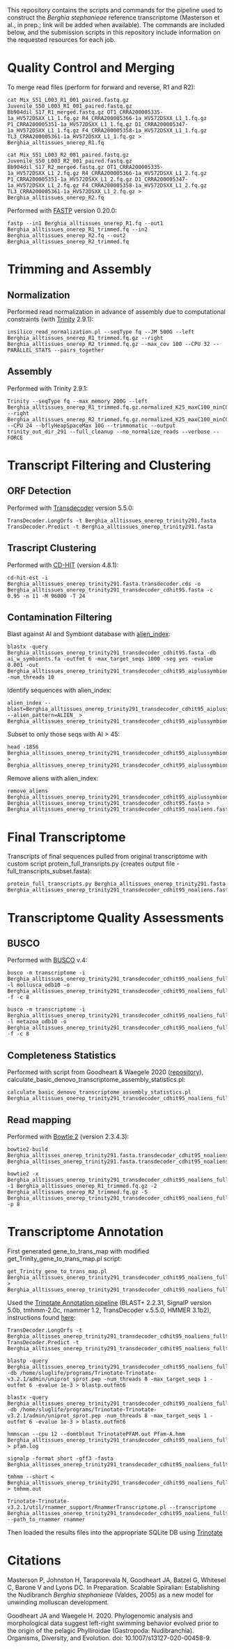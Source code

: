 This repository contains the scripts and commands for the pipeline used to construct the *Berghia stephanieae* reference transcriptome (Masterson et al., in prep.; link will be added when available). The commands are included below, and the submission scripts in this repository include information on the requested resources for each job.

# Quality Control and Merging

To merge read files (perform for forward and reverse, R1 and R2):
```
cat Mix_S51_L003_R1_001_paired.fastq.gz Juvenile_S50_L003_R1_001_paired.fastq.gz Bb904dil_S17_R1_merged.fastq.gz OT1_CRRA200005335-1a_HV572DSXX_L1_1.fq.gz R4_CRRA200005366-1a_HV572DSXX_L1_1.fq.gz P1_CRRA200005351-1a_HV572DSXX_L1_1.fq.gz D1_CRRA200005347-1a_HV572DSXX_L1_1.fq.gz F4_CRRA200005358-1a_HV572DSXX_L1_1.fq.gz TL3_CRRA200005361-1a_HV572DSXX_L1_1.fq.gz > Berghia_alltissues_onerep_R1.fq 

cat Mix_S51_L003_R2_001_paired.fastq.gz	Juvenile_S50_L003_R2_001_paired.fastq.gz Bb904dil_S17_R2_merged.fastq.gz OT1_CRRA200005335-1a_HV572DSXX_L1_2.fq.gz R4_CRRA200005366-1a_HV572DSXX_L1_2.fq.gz P1_CRRA200005351-1a_HV572DSXX_L1_2.fq.gz D1_CRRA200005347-1a_HV572DSXX_L1_2.fq.gz F4_CRRA200005358-1a_HV572DSXX_L1_2.fq.gz TL3_CRRA200005361-1a_HV572DSXX_L1_2.fq.gz > Berghia_alltissues_onerep_R2.fq
```

Performed with [FASTP](https://github.com/OpenGene/fastp) version 0.20.0:
```
fastp --in1 Berghia_alltissues_onerep_R1.fq --out1 Berghia_alltissues_onerep_R1_trimmed.fq --in2 Berghia_alltissues_onerep_R2.fq --out2 Berghia_alltissues_onerep_R2_trimmed.fq
```

# Trimming and Assembly

## Normalization

Performed read normalization in advance of assembly due to computational constraints (with [Trinity](https://github.com/trinityrnaseq/trinityrnaseq/wiki) 2.9.1):
```
insilico_read_normalization.pl --seqType fq --JM 500G --left Berghia_alltissues_onerep_R1_trimmed.fq.gz --right Berghia_alltissues_onerep_R2_trimmed.fq.gz --max_cov 100 --CPU 32 --PARALLEL_STATS --pairs_together
```

## Assembly 

Performed with Trinity 2.9.1:
```
Trinity --seqType fq --max_memory 200G --left Berghia_alltissues_onerep_R1_trimmed.fq.gz.normalized_K25_maxC100_minC0_maxCV10000.fq --right Berghia_alltissues_onerep_R2_trimmed.fq.gz.normalized_K25_maxC100_minC0_maxCV10000.fq --CPU 24 --bflyHeapSpaceMax 10G --trimmomatic --output trinity_out_dir_291 --full_cleanup --no_normalize_reads --verbose --FORCE
```

# Transcript Filtering and Clustering

## ORF Detection

Performed with [Transdecoder](https://github.com/TransDecoder/TransDecoder/wiki) version 5.5.0:
```
TransDecoder.LongOrfs -t Berghia_alltissues_onerep_trinity291.fasta
TransDecoder.Predict -t Berghia_alltissues_onerep_trinity291.fasta
```

## Trascript Clustering

Performed with [CD-HIT](http://weizhongli-lab.org/cd-hit/) (version 4.8.1):
```
cd-hit-est -i Berghia_alltissues_onerep_trinity291.fasta.transdecoder.cds -o Berghia_alltissues_onerep_trinity291_transdecoder_cdhit95.fasta -c 0.95 -n 11 -M 96000 -T 24
```

## Contamination Filtering

Blast against AI and Symbiont database with [alien_index](https://github.com/josephryan/alien_index):
```
blastx -query Berghia_alltissues_onerep_trinity291_transdecoder_cdhit95.fasta -db ai_w_symbionts.fa -outfmt 6 -max_target_seqs 1000 -seg yes -evalue 0.001 -out Berghia_alltissues_onerep_trinity291_transdecoder_cdhit95_aiplussymbionts.blastx -num_threads 10
```

Identify sequences with alien_index:
```
alien_index --blast=Berghia_alltissues_onerep_trinity291_transdecoder_cdhit95_aiplussymbionts.blastx --alien_pattern=ALIEN_ > Berghia_alltissues_onerep_trinity291_transdecoder_cdhit95_aiplussymbionts.alien_index
```

Subset to only those seqs with AI > 45:
```
head -1856 Berghia_alltissues_onerep_trinity291_transdecoder_cdhit95_aiplussymbionts.alien_index > Berghia_alltissues_onerep_trinity291_transdecoder_cdhit95_aiplussymbionts_subset.alien_index
```

Remove aliens with alien_index:
```
remove_aliens Berghia_alltissues_onerep_trinity291_transdecoder_cdhit95_aiplussymbionts_subset.alien_index Berghia_alltissues_onerep_trinity291_transdecoder_cdhit95.fasta > Berghia_alltissues_onerep_trinity291_transdecoder_cdhit95_noaliens.fasta
```

# Final Transcriptome

Transcripts of final sequences pulled from original transcriptome with custom script protein_full_transripts.py (creates output file - full_transcripts_subset.fasta):
```
protein_full_transcripts.py Berghia_alltissues_onerep_trinity291.fasta  Berghia_alltissues_onerep_trinity291_transdecoder_cdhit95_noaliens.fasta
```

# Transcriptome Quality Assessments

## BUSCO

Performed with [BUSCO](https://busco.ezlab.org/) v.4:
```
busco -m transcriptome -i Berghia_alltissues_onerep_trinity291_transdecoder_cdhit95_noaliens_fulltranscripts.fasta -l mollusca_odb10 -o Berghia_alltissues_onerep_trinity291_transdecoder_cdhit95_noaliens_fulltranscripts_mollusca.v4.0.5 -f -c 8

busco -m transcriptome -i Berghia_alltissues_onerep_trinity291_transdecoder_cdhit95_noaliens_fulltranscripts.fasta -l metazoa_odb10 -o Berghia_alltissues_onerep_trinity291_transdecoder_cdhit95_noaliens_fulltranscripts_metazoa.v4.0.5 -f -c 8
```

## Completeness Statistics

Performed with script from Goodheart & Waegele 2020 ([repository](https://github.com/goodgodric28/phylliroe_phylogenomics)), calculate_basic_denovo_transcriptome_assembly_statistics.pl:
```
calculate_basic_denovo_transcriptome_assembly_statistics.pl Berghia_alltissues_onerep_trinity291_transdecoder_cdhit95_noaliens_fulltranscripts.fasta
```

## Read mapping

Performed with [Bowtie 2](http://bowtie-bio.sourceforge.net/bowtie2/index.shtml) (version 2.3.4.3):
```
bowtie2-build Berghia_alltisses_onerep_trinity291.fasta.transdecoder_cdhit95_noaliens.fasta Berghia_alltisses_onerep_trinity291.fasta.transdecoder_cdhit95_noaliens

bowtie2 -x Berghia_alltissues_onerep_trinity291_transdecoder_cdhit95_noaliens_fulltranscripts.fasta -1 Berghia_alltissues_onerep_R1_trimmed.fq.gz -2 Berghia_alltissues_onerep_R2_trimmed.fq.gz -S Berghia_alltissues_onerep_trinity291_transdecoder_cdhit95_noaliens_fulltranscripts_bowtie2.sam -p 8
```

# Transcriptome Annotation

First generated gene_to_trans_map with modified get_Trinity_gene_to_trans_map.pl script:
```
get_Trinity_gene_to_trans_map.pl Berghia_alltissues_onerep_trinity291_transdecoder_cdhit95_noaliens_fulltranscripts.fasta > Berghia_alltissues_onerep_trinity291_transdecoder_cdhit95_noaliens_fulltranscripts.fasta.gene_trans_map
```

Used the [Trinotate Annotation pipeline](https://github.com/Trinotate/Trinotate.github.io/wiki/Software-installation-and-data-required) (BLAST+ 2.2.31, SignalP version 5.0b, tmhmm-2.0c, rnammer 1.2, TransDecoder v.5.5.0, HMMER 3.1b2), instructions found [here](https://github.com/Trinotate/Trinotate.github.io/wiki/Software-installation-and-data-required):
```
TransDecoder.LongOrfs -t Berghia_alltisses_onerep_trinity291_transdecoder_cdhit95_noaliens_fulltranscripts.fasta
TransDecoder.Predict -t Berghia_alltisses_onerep_trinity291_transdecoder_cdhit95_noaliens_fulltranscripts.fasta

blastp -query Berghia_alltissues_onerep_trinity291_transdecoder_cdhit95_noaliens_fulltranscripts.fasta.transdecoder.pep -db /home/sluglife/programs/Trinotate-Trinotate-v3.2.1/admin/uniprot_sprot.pep -num_threads 8 -max_target_seqs 1 -outfmt 6 -evalue 1e-3 > blastp.outfmt6

blastx -query Berghia_alltissues_onerep_trinity291_transdecoder_cdhit95_noaliens_fulltranscripts.fasta -db /home/sluglife/programs/Trinotate-Trinotate-v3.2.1/admin/uniprot_sprot.pep -num_threads 8 -max_target_seqs 1 -outfmt 6 -evalue 1e-3 > blastx.outfmt6

hmmscan --cpu 12 --domtblout TrinotatePFAM.out Pfam-A.hmm Berghia_alltissues_onerep_trinity291_transdecoder_cdhit95_noaliens_fulltranscripts.fasta.transdecoder.pep > pfam.log

signalp -format short -gff3 -fasta Berghia_alltisses_onerep_trinity291_transdecoder_cdhit95_noaliens_fulltranscripts.fasta.transdecoder.pep

tmhmm --short < Berghia_alltissues_onerep_trinity291_transdecoder_cdhit95_noaliens_fulltranscripts.fasta.transdecoder.pep > tmhmm.out

Trinotate-Trinotate-v3.2.1/util/rnammer_support/RnammerTranscriptome.pl --transcriptome Berghia_alltisses_onerep_trinity291_transdecoder_cdhit95_noaliens_fulltranscripts.fasta --path_to_rnammer rnammer
```

Then loaded the results files into the appropriate SQLite DB using [Trinotate](https://github.com/Trinotate/Trinotate.github.io/wiki/Loading-generated-results-into-a-Trinotate-SQLite-Database-and-Looking-the-Output-Annotation-Report)

# Citations

Masterson P, Johnston H, Taraporevala N, Goodheart JA, Batzel G, Whitesel C, Barone V and Lyons DC. In Preparation. Scalable Spiralian: Establishing the Nudibranch *Berghia stephanieae* (Valdes, 2005) as a new model for unwinding molluscan development.

Goodheart JA and Waegele H. 2020. Phylogenomic analysis and morphological data suggest left-right swimming behavior evolved prior to the origin of the pelagic Phylliroidae (Gastropoda: Nudibranchia). Organisms, Diversity, and Evolution. doi: 10.1007/s13127-020-00458-9.
